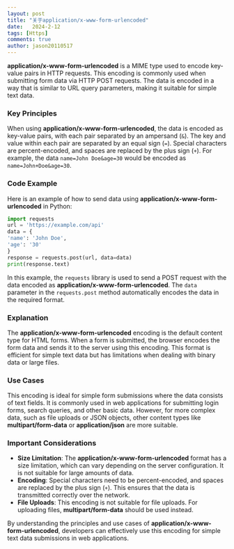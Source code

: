 ```yaml
---
layout: post
title: "关于application/x-www-form-urlencoded"
date:   2024-2-12
tags: [Https]
comments: true
author: jason20110517
---
```


**application/x-www-form-urlencoded** is a MIME type used to encode key-value pairs in HTTP requests. This encoding is commonly used when submitting form data via HTTP POST requests. The data is encoded in a way that is similar to URL query parameters, making it suitable for simple text data.

### Key Principles

When using **application/x-www-form-urlencoded**, the data is encoded as key-value pairs, with each pair separated by an ampersand (`&`). The key and value within each pair are separated by an equal sign (`=`). Special characters are percent-encoded, and spaces are replaced by the plus sign (`+`). For example, the data `name=John Doe&age=30` would be encoded as `name=John+Doe&age=30`.

### Code Example

Here is an example of how to send data using **application/x-www-form-urlencoded** in Python:

```python
import requests
url = 'https://example.com/api'
data = {
'name': 'John Doe',
'age': '30'
}
response = requests.post(url, data=data)
print(response.text)
```

In this example, the `requests` library is used to send a POST request with the data encoded as **application/x-www-form-urlencoded**. The `data` parameter in the `requests.post` method automatically encodes the data in the required format.

### Explanation

The **application/x-www-form-urlencoded** encoding is the default content type for HTML forms. When a form is submitted, the browser encodes the form data and sends it to the server using this encoding. This format is efficient for simple text data but has limitations when dealing with binary data or large files.

### Use Cases

This encoding is ideal for simple form submissions where the data consists of text fields. It is commonly used in web applications for submitting login forms, search queries, and other basic data. However, for more complex data, such as file uploads or JSON objects, other content types like **multipart/form-data** or **application/json** are more suitable.

### Important Considerations

- **Size Limitation**: The **application/x-www-form-urlencoded** format has a size limitation, which can vary depending on the server configuration. It is not suitable for large amounts of data.
- **Encoding**: Special characters need to be percent-encoded, and spaces are replaced by the plus sign (`+`). This ensures that the data is transmitted correctly over the network.
- **File Uploads**: This encoding is not suitable for file uploads. For uploading files, **multipart/form-data** should be used instead.

By understanding the principles and use cases of **application/x-www-form-urlencoded**, developers can effectively use this encoding for simple text data submissions in web applications.
